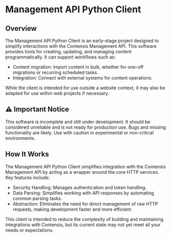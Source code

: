 # Management API Python Client

## Overview

The Management API Python Client is an early-stage project
designed to simplify interactions with the Contensis Management API.
This software provides tools for creating, updating, and managing content programmatically.
It can support workflows such as:

* Content migration: Import content in bulk,
  whether for one-off migrations or recurring scheduled tasks.
* Integration: Connect with external systems for content operations.

While the client is intended for use outside a website context,
it may also be adapted for use within web projects if necessary.

## ⚠️ Important Notice

This software is incomplete and still under development. 
It should be considered unreliable and is not ready for production use.
Bugs and missing functionality are likely.
Use with caution in experimental or non-critical environments.

## How It Works

The Management API Python Client simplifies integration with the Contensis Management API
by acting as a wrapper around the core HTTP services.
Key features include:

* Security Handling: Manages authentication and token handling.
* Data Parsing: Simplifies working with API responses by automating common parsing tasks.
* Abstraction: Eliminates the need for direct management of raw HTTP requests,
  making development faster and more efficient.

This client is intended to reduce the complexity of building and
maintaining integrations with Contensis,
but its current state may not yet meet all your needs or expectations.

